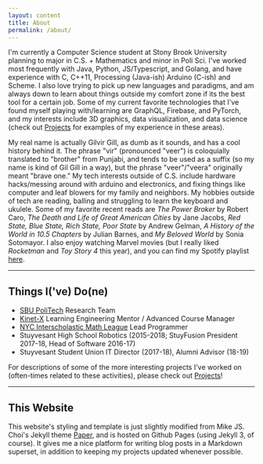 ```yaml
---
layout: content
title: About
permalink: /about/
---
```


I'm currently a Computer Science student at Stony Brook University planning to major in C.S. + Mathematics and minor in Poli Sci. I've worked most frequently with Java, Python, JS/Typescript, and Golang, and have experience with C, C++11, Processing (Java-ish) Arduino (C-ish) and Scheme. I also love trying to pick up new languages and paradigms, and am always down to learn about things outside my comfort zone if its the best tool for a certain job. 
Some of my current favorite technologies that I've found myself playing with/learning are GraphQL, Firebase, and PyTorch, and my interests include 3D graphics, data visualization, and data science (check out [Projects](/projects) for examples of my experience in these areas).

My real name is actually Gilvir Gill, as dumb as it sounds, and has a cool history behind it. The phrase "vir" (pronounced "veer") is coloquially translated to "brother" from Punjabi, and tends to be used as a suffix (so my name is kind of Gil Gill in a way), but the phrase "veer"/"veera" originally meant "brave one." My tech interests outside of C.S. include hardware hacks/messing around with arduino and electronics, and fixing things like computer and leaf blowers for my family and neighbors. 
My hobbies outside of tech are reading, balling and struggling to learn the keyboard and ukulele. Some of my favorite recent reads are _The Power Broker_ by Robert Caro, _The Death and Life of Great American Cities_ by Jane Jacobs, _Red State, Blue State, Rich State, Poor State_ by Andrew Gelman, _A History of the World in 10.5 Chapters_ by Julian Barnes, and _My Beloved World_ by Sonia Sotomayor. I also enjoy watching Marvel movies (but I really liked _Rocketman_ and _Toy Story 4_ this year), and you can find my Spotify playlist [here]().

----

## Things I('ve) Do(ne)

* [SBU PoliTech](https://www.stonybrook.edu/commcms/vertically-integrated-projects/teams/_team_page/team_page.php?team=PoliTech) Research Team
* [Kinet-X](https://www.kinet-x.org/) Learning Engineering Mentor / Advanced Course Manager
* [NYC Interscholastic Math League](http://www.nyciml.org/) Lead Programmer
* Stuyvesant High School Robotics (2015-2018; StuyFusion President 2017-18, Head of Software 2016-17)
* Stuyvesant Student Union IT Director (2017-18), Alumni Advisor (18-19)

For descriptions of some of the more interesting projects I've worked on (often-times related to these activities), please check out [Projects](/projects)!

----

## This Website

This website's styling and template is just slightly modified from Mike JS. Choi's Jekyll theme [Paper](https://github.com/mkchoi212/paper-jekyll-theme), and is hosted on Github Pages (using Jekyll 3, of course). It gives me a nice platform for writing blog posts in a Markdown superset, in addition to keeping my projects updated whenever possible.
